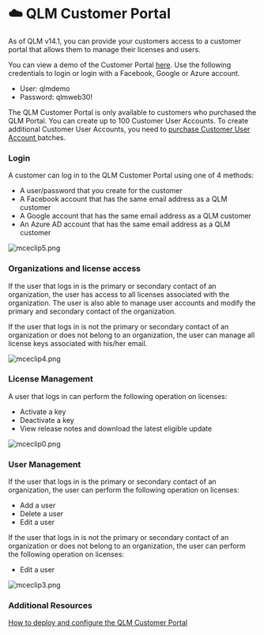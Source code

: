 # ☁️ QLM Customer Portal

As of QLM v14.1, you can provide your customers access to a customer portal that allows them to manage their licenses and users.

&#x20;You can view a demo of the Customer Portal [here](https://qlm3.net/qlmdemov15/qlmcustomerportal/qlm-portal-app). Use the following credentials to login or login with a Facebook, Google or Azure account.

* User: qlmdemo
* Password: qlmweb30!

&#x20;The QLM Customer Portal is only available to customers who purchased the QLM Portal. You can create up to 100 Customer User Accounts. To create additional Customer User Accounts, you need to [purchase Customer User Account ](https://soraco.co/product/qlm-customer-user-account-sub/)batches.

### Login

A customer can log in to the QLM Customer Portal using one of 4 methods:

* A user/password that you create for the customer&#x20;
* A Facebook account that has the same email address as a QLM customer
* A Google account that has the same email address as a QLM customer
* An Azure AD account that has the same email address as a QLM customer

![mceclip5.png](https://support.soraco.co/hc/article_attachments/360062698691/mceclip5.png)

### Organizations and license access

If the user that logs in is the primary or secondary contact of an organization, the user has access to all licenses associated with the organization. The user is also able to manage user accounts and modify the primary and secondary contact of the organization.

If the user that logs in is not the primary or secondary contact of an organization or does not belong to an organization, the user can manage all license keys associated with his/her email.

![mceclip4.png](https://support.soraco.co/hc/article_attachments/360062698671/mceclip4.png)

### License Management

A user that logs in can perform the following operation on licenses:

* Activate a key&#x20;
* Deactivate a key
* View release notes and download the latest eligible update

![mceclip0.png](https://support.soraco.co/hc/article_attachments/360062698571/mceclip0.png)

### User Management

If the user that logs in is the primary or secondary contact of an organization, the user can perform the following operation on licenses:

* Add a user
* Delete a user
* Edit a user

If the user that logs in is not the primary or secondary contact of an organization or does not belong to an organization, the user can perform the following operation on licenses:

* Edit a user

![mceclip3.png](https://support.soraco.co/hc/article_attachments/360062522892/mceclip3.png)

### Additional Resources

[How to deploy and configure the QLM Customer Portal](customer-portal-deployment.md)
